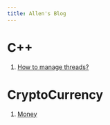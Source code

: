 ```yaml
---
title: Allen's Blog
---
```


# C++

1. [How to manage threads?](https://allensun1024.github.io/blogs/2024/04/23/managing-threads.html)

# CryptoCurrency

1. [Money](https://allensun1024.github.io/blogs/2024/04/23/what-is-money.html)
